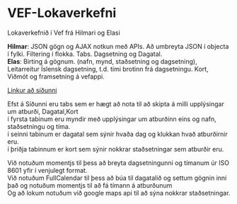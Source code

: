 # VEF-Lokaverkefni
Lokaverkefnið í Vef frá Hilmari og Elasi

<strong>Hilmar</strong>:
JSON gögn og AJAX notkun með APIs.
Að umbreyta JSON í objecta í fylki.
Filtering í flokka. Tabs. Dagsetning og Dagatal.
<br>
<strong>Elas</strong>:
Birting á gögnum. (nafn, mynd, staðsetning og dagsetning),
Leitarreitur Íslensk dagsetning, t.d. tími brotinn frá dagsetningu.
Kort,
Viðmót og framsetning á vefappi.

<a href="http://tsuts.tskoli.is/2t/2308992829/4.onn/vef/lokaverkefni/index.html">Linkur að síðunni</a>

Efst á Síðunni eru tabs sem er hægt að nota til að skipta á milli upplýsingar um atburði, Dagatal,Kort<br>
í fyrsta tabinum eru myndir með upplýsingar um atburðinn eins og nafn, staðsetningu og tíma.<br>
í seinni tabinum er dagatal sem sýnir hvaða dag og klukkan hvað atburðirnir eru.<br>
í þriðja tabinnum er kort sem sýnir nokkrar staðsetningar sem atburðir eru.<br>

Við notuðum momentjs til þess að breyta dagsetningunni og tímanum úr ISO 8601 yfir í venjulegt format.<br>
Við notuðum FullCalendar til þess að búa til dagatalið og settum gögnin inní það og notuðum momentjs til að fá tímann á atburðunum<br>
Og að lokum notuðum við google maps api til að sýna nokkrar staðsetningar.
